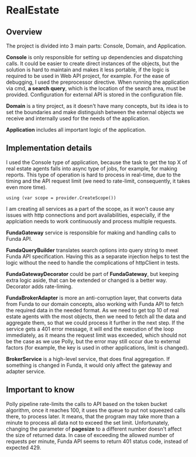 # RealEstate

## Overview

The project is divided into 3 main parts: Console, Domain, and Application.

**Console** is only responsible for setting up dependencies and dispatching calls. It could be easier to create direct instances of the objects, but the solution is hard to maintain and makes it less portable, if the logic is required to be used in Web API project, for example. For the ease of debugging, I used the preprocessor directive.
When running the application via cmd, **a search query**, which is the location of the search area, must be provided.
Configuration for external API is stored in the configuration file.

**Domain** is a tiny project, as it doesn't have many concepts, but its idea is to set the boundaries and make distinguish between the external objects we receive and internally used for the needs of the application.

**Application** includes all important logic of the application.

## Implementation details

I used the Console type of application, because the task to get the top X of real estate agents falls into async type of jobs, for example, for making reports. This type of operation is hard to process in real-time, due to the timing and the API request limit (we need to rate-limit, consequently, it takes even more time). 
```
using (var scope = provider.CreateScope())
```
I am creating all services as a part of the scope, as it won't cause any issues with http connections and port availabilities, especially, if the applciation needs to work continuously and process multiple requests.

**FundaGateway** service is responsible for making and handling calls to Funda API.

**FundaQueryBuilder** translates search options into query string to meet Funda API specification. Having this as a separate injection helps to test the logic without the need to handle the complications of httpClient in tests.

**FundaGatewayDecorator** could be part of **FundaGateway**, but keeping extra logic aside, that can be extended or changed is a better way. Decorator adds rate-liming.

**FundaBrokerAdapter** is more an anti-corruption layer, that converts data from Funda to our domain concepts, also working with Funda API to fetch the required data in the needed format. 
As we need to get top 10 of real estate agents with the most objects, then we need to fetch all the data and aggregate them, so that we could process it further in the next step. 
If the service gets a 401 error message, it will end the execution of the loop immediately, as it means the request limit was exceeded, which should not be the case as we use Polly, but the error may still occur due to external factors (for example, the key is used in other applications, limit is changed).

**BrokerService** is a high-level service, that does final aggregation. If something is changed in Funda, it would only affect the gateway and adapter service.

## Important to know

Polly pipeline rate-limits the calls to API based on the token bucket algorithm, once it reaches 100, it uses the queue to put not squeezed calls there, to process later. It means, that the program may take more than a minute to process all data not to exceed the set limit.
Unfortunately, changing the parameter of **pagesize** to a different number doesn't affect the size of returned data.
In case of exceeding the allowed number of requests per minute, Funda API seems to return 401 status code, instead of expected 429.
